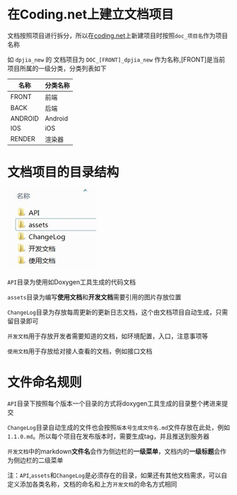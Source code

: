 # 在Coding.net上建立文档项目


文档按照项目进行拆分，所以在[coding.net](http://coding.net)上新建项目时按照``doc_项目名``作为项目名称

如 ``dpjia_new`` 的 文档项目为 ``DOC_[FRONT]_dpjia_new`` 作为名称,[FRONT]是当前项目所属的一级分类，分类列表如下

<table>
	<thead>
		<tr>
			<th>名称</th>
			<th>分类名称</th>
		</tr>
	</thead>
	<tbody>
		<tr>
			<td>FRONT</td>
			<td>前端</td>
		</tr>
		<tr>
			<td>BACK</td>
			<td>后端</td>
		</tr>
		<tr>
			<td>ANDROID</td>
			<td>Android</td>
		</tr>
		<tr>
			<td>IOS</td>
			<td>iOS</td>
		</tr>
		<tr>
			<td>RENDER</td>
			<td>渲染器</td>
		</tr>
	</tbody>
</table>

# 文档项目的目录结构
![img](../assets/images/folder.jpg)

``API``目录为使用如Doxygen工具生成的代码文档

``assets``目录为编写**使用文档**和**开发文档**需要引用的图片存放位置

``ChangeLog``目录为存放每周更新的更新日志文档，这个由文档项目自动生成，只需留目录即可

``开发文档``用于存放开发者需要知道的文档，如环境配置，入口，注意事项等

``使用文档``用于存放给对接人查看的文档，例如接口文档

# 文件命名规则

``API``目录下按照每个版本一个目录的方式将doxygen工具生成的目录整个拷进来提交

``ChangeLog``目录自动生成的文件也会按照``版本号生成文件名.md``文件存放在此处，例如``1.1.0.md``。所以每个项目在发布版本时，需要生成tag，并且推送到服务器

``开发文档``中的markdown**文件名**会作为侧边栏的**一级菜单**，文档内的**一级标题**会作为侧边栏的二级菜单

注：``API``,``assets``和``ChangeLog``是必须存在的目录，如果还有其他文档需求，可以自定义添加各类名称，文档的命名和上方``开发文档``的命名方式相同



